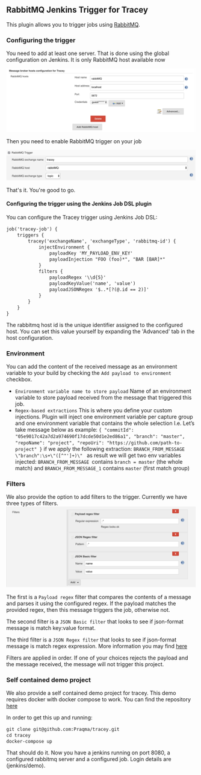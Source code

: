 ## RabbitMQ Jenkins Trigger for Tracey

This plugin allows you to trigger jobs using [RabbitMQ](https://www.rabbitmq.com/).

### Configuring the trigger

You need to add at least one server. That is done using the global configuration on Jenkins. It is only RabbitMQ host available now

![Global configuration](/docs/images/global-config.png)

Then you need to enable RabbitMQ trigger on your job

![Job configuration](/docs/images/trigger.png)

That's it. You're good to go.

#### Configuring the trigger using the Jenkins Job DSL plugin

You can configure the Tracey trigger using Jenkins Job DSL:

```
job('tracey-job') {
    triggers {
        tracey('exchangeName', 'exchangeType', 'rabbitmq-id') {
            injectEnvironment {
                payloadKey 'MY_PAYLOAD_ENV_KEY'
                payloadInjection "FOO (foo)*", "BAR [BAR]*"
            }
            filters {
                payloadRegex '\\d{5}'
                payloadKeyValue('name', 'value')
                payloadJSONRegex '$..*[?(@.id == 2)]'
            }
        }
    }
}
```

The rabbitmq host id is the unique identifier assigned to the configured host. You can set this value yourself by expanding the 'Advanced' tab in the host configuration.

### Environment

You can add the content of the received message as an environment variable to your build by checking the `Add payload to environment` checkbox.

 - `Environment variable name to store payload` Name of an environment variable to store payload received from the message that triggered this job.
 - `Regex-based extractions` This is where you define your custom injections. Plugin will inject one environment variable per capture group and one environment variable that contains the whole selection
     I.e. Let’s take message below as example:
     `{ "commitId": "05e9017c42a7d2a974690f17dcde50d1e2ed86a1", "branch": "master", "repoName": "project", "repoUri": "https://github.com/path-to-project" }`
     if we apply the following extraction:
     `BRANCH_FROM_MESSAGE \"branch":\s+\"([^"']+)\" `
     as result we will get two env variables injected:
     `BRANCH_FROM_MESSAGE `contains `branch = master` (the whole match)
     and
     `BRANCH_FROM_MESSAGE_1` contains `master` (first match group)

### Filters

We also provide the option to add filters to the trigger. Currently we have three types of filters.
![Filters](/docs/images/filters.png)

The first is a `Payload regex` filter that compares the contents of a message and parses it using the configured regex. If the payload matches the provided regex, then this message triggers the job, otherwise not.

The second filter is a `JSON Basic filter` that looks to see if json-format message is match key:value format.

The third filter is a `JSON Regex filter` that looks to see if json-format message is match regex expression. More information you may find [here](https://github.com/jayway/JsonPath)

Filters are applied in order. If one of your choices rejects the payload and the message received, the message will not trigger this project.

### Self contained demo project

We also provide a self contained demo project for tracey. This demo requires docker with docker compose to work. You can find the repository [here](https://github.com/Praqma/tracey)

In order to get this up and running:

    git clone git@github.com:Praqma/tracey.git
    cd tracey
    docker-compose up

That should do it. Now you have a jenkins running on port 8080, a configured rabbitmq server and a configured job. Login details are (jenkins/demo).
